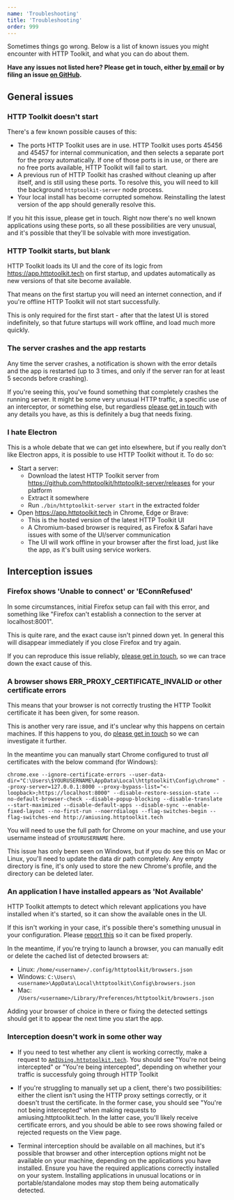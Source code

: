 ```yaml
---
name: 'Troubleshooting'
title: 'Troubleshooting'
order: 999
---
```


Sometimes things go wrong. Below is a list of known issues you might encounter with HTTP Toolkit, and what you can do about them.

**Have any issues not listed here? Please get in touch, either [by email](/contact/) or by filing an issue [on GitHub](https://github.com/httptoolkit/feedback/issues/new).**

## General issues

### HTTP Toolkit doesn't start

There's a few known possible causes of this:

* The ports HTTP Toolkit uses are in use. HTTP Toolkit uses ports 45456 and 45457 for internal communication, and then selects a separate port for the proxy automatically. If one of those ports is in use, or there are no free ports available, HTTP Toolkit will fail to start.
* A previous run of HTTP Toolkit has crashed without cleaning up after itself, and is still using these ports. To resolve this, you will need to kill the background `httptoolkit-server` node process.
* Your local install has become corrupted somehow. Reinstalling the latest version of the app should generally resolve this.

If you hit this issue, please get in touch. Right now there's no well known applications using these ports, so all these possibilities are very unusual, and it's possible that they'll be solvable with more investigation.

### HTTP Toolkit starts, but blank

HTTP Toolkit loads its UI and the core of its logic from https://app.httptoolkit.tech on first startup, and updates automatically as new versions of that site become available.

That means on the first startup you will need an internet connection, and if you're offline HTTP Toolkit will not start successfully.

This is only required for the first start - after that the latest UI is stored indefinitely, so that future startups will work offline, and load much more quickly.

### The server crashes and the app restarts

Any time the server crashes, a notification is shown with the error details and the app is restarted (up to 3 times, and only if the server ran for at least 5 seconds before crashing).

If you're seeing this, you've found something that completely crashes the running server. It might be some very unusual HTTP traffic, a specific use of an interceptor, or something else, but regardless [please get in touch](/contact/) with any details you have, as this is definitely a bug that needs fixing.

### I hate Electron

This is a whole debate that we can get into elsewhere, but if you really don't like Electron apps, it is possible to use HTTP Toolkit without it. To do so:

* Start a server:
    * Download the latest HTTP Toolkit server from https://github.com/httptoolkit/httptoolkit-server/releases for your platform
    * Extract it somewhere
    * Run `./bin/httptoolkit-server start` in the extracted folder
* Open https://app.httptoolkit.tech in Chrome, Edge or Brave:
    * This is the hosted version of the latest HTTP Toolkit UI
    * A Chromium-based browser is required, as Firefox & Safari have issues with some of the UI/server communication
    * The UI will work offline in your browser after the first load, just like the app, as it's built using service workers.

## Interception issues

### Firefox shows 'Unable to connect' or 'EConnRefused'

In some circumstances, initial Firefox setup can fail with this error, and something like "Firefox can't establish a connection to the server at localhost:8001".

This is quite rare, and the exact cause isn't pinned down yet. In general this will disappear immediately if you close Firefox and try again.

If you can reproduce this issue reliably, [please get in touch](/contact/), so we can trace down the exact cause of this.

### A browser shows ERR\_PROXY\_CERTIFICATE\_INVALID or other certificate errors

This means that your browser is not correctly trusting the HTTP Toolkit certificate it has been given, for some reason.

This is another very rare issue, and it's unclear why this happens on certain machines. If this happens to you, do [please get in touch](/contact/) so we can investigate it further.

In the meantime you can manually start Chrome configured to trust _all_ certificates with the below command (for Windows):

```
chrome.exe --ignore-certificate-errors --user-data-dir="C:\Users\$YOURUSERNAME\AppData\Local\httptoolkit\Config\chrome" --proxy-server=127.0.0.1:8000 --proxy-bypass-list="<-loopback>;https://localhost:8000" --disable-restore-session-state --no-default-browser-check --disable-popup-blocking --disable-translate --start-maximized --disable-default-apps --disable-sync --enable-fixed-layout --no-first-run --noerrdialogs --flag-switches-begin --flag-switches-end http://amiusing.httptoolkit.tech
```

You will need to use the full path for Chrome on your machine, and use your username instead of `$YOURUSERNAME` here.

This issue has only been seen on Windows, but if you do see this on Mac or Linux, you'll need to update the data dir path completely. Any empty directory is fine, it's only used to store the new Chrome's profile, and the directory can be deleted later.

### An application I have installed appears as 'Not Available'

HTTP Toolkit attempts to detect which relevant applications you have installed when it's started, so it can show the available ones in the UI.

If this isn't working in your case, it's possible there's something unusual in your configuration. Please [report this](/contact/) so it can be fixed properly.

In the meantime, if you're trying to launch a browser, you can manually edit or delete the cached list of detected browsers at:

* Linux: `/home/<username>/.config/httptoolkit/browsers.json`
* Windows: `C:\Users\<username>\AppData\Local\httptoolkit\Config\browsers.json`
* Mac: `/Users/<username>/Library/Preferences/httptoolkit/browsers.json`

Adding your browser of choice in there or fixing the detected settings should get it to appear the next time you start the app.

### Interception doesn't work in some other way

* If you need to test whether any client is working correctly, make a request to [`AmIUsing.httptoolkit.tech`](https://amiusing.httptoolkit.tech). You should see "You're not being intercepted" or "You're being intercepted", depending on whether your traffic is successfuly going through HTTP Toolkit

* If you're struggling to manually set up a client, there's two possibilities: either the client isn't using the HTTP proxy settings correctly, or it doesn't trust the certificate. In the former case, you should see "You're not being intercepted" when making requests to amiusing.httptoolkit.tech. In the latter case, you'll likely receive certificate errors, and you should be able to see rows showing failed or rejected requests on the View page.

* Terminal interception should be available on all machines, but it's possible that browser and other interception options might not be available on your machine, depending on the applications you have installed. Ensure you have the required applications correctly installed on your system. Installing applications in unusual locations or in portable/standalone modes may stop them being automatically detected.